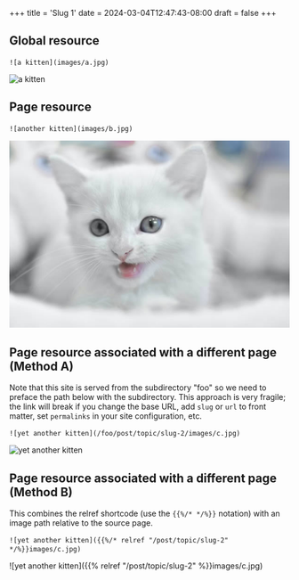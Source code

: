 +++
title = 'Slug 1'
date = 2024-03-04T12:47:43-08:00
draft = false
+++

## Global resource

```text
![a kitten](images/a.jpg)
```

![a kitten](images/a.jpg)

## Page resource

```text
![another kitten](images/b.jpg)
```

![another kitten](images/b.jpg)

## Page resource associated with a different page (Method A)

Note that this site is served from the subdirectory "foo" so we need to preface
the path below with the subdirectory. This approach is very fragile; the link will break if you change the base URL, add `slug` or `url` to front matter, set `permalinks` in your site configuration, etc.

```text
![yet another kitten](/foo/post/topic/slug-2/images/c.jpg)
```

![yet another kitten](/foo/post/topic/slug-2/images/c.jpg)

## Page resource associated with a different page (Method B)

This combines the relref shortcode (use the `{{%/* */%}}` notation) with an image path relative to the source page.

```text
![yet another kitten]({{%/* relref "/post/topic/slug-2" */%}}images/c.jpg)
```

![yet another kitten]({{% relref "/post/topic/slug-2" %}}images/c.jpg)
